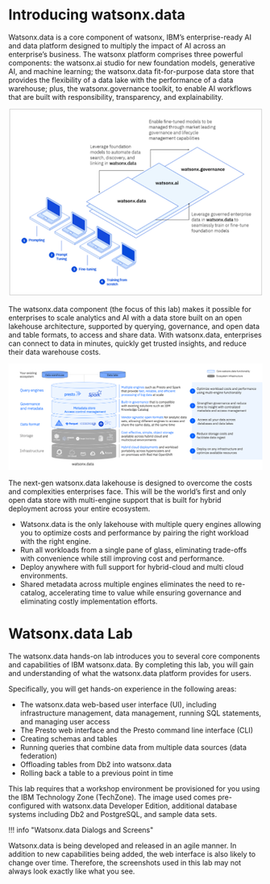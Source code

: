 # Introducing watsonx.data 

Watsonx.data is a core component of watsonx, IBM’s enterprise-ready AI and data platform designed to multiply the impact of AI across an enterprise’s business.
The watsonx platform comprises three powerful components: the watsonx.ai studio for new foundation models, generative AI, and machine learning; the watsonx.data fit-for-purpose data store that provides the flexibility of a data lake with the performance of a data warehouse; plus, the watsonx.governance toolkit, to enable AI workflows that are built with responsibility, transparency, and explainability.

![Browser](wxd-images/watsonx-foundation.png)

The watsonx.data component (the focus of this lab) makes it possible for enterprises to scale analytics and AI with a data store built on an open lakehouse architecture, supported by querying, governance, and open data and table formats, to access and share data. With watsonx.data, enterprises can connect to data in minutes, quickly get trusted insights, and reduce their data warehouse costs.

![Browser](wxd-images/watsonx-architecture.png)

The next-gen watsonx.data lakehouse is designed to overcome the costs and complexities enterprises face. This will be the world’s first and only open data store with multi-engine support that is built for hybrid deployment across your entire ecosystem.
 
   * Watsonx.data is the only lakehouse with multiple query engines allowing you to optimize costs and performance by pairing the right workload with the right engine.
   * Run all workloads from a single pane of glass, eliminating trade-offs with convenience while still improving cost and performance.
   * Deploy anywhere with full support for hybrid-cloud and multi cloud environments.
   * Shared metadata across multiple engines eliminates the need to re-catalog, accelerating time to value while ensuring governance and eliminating costly implementation efforts.

# Watsonx.data Lab 
The watsonx.data hands-on lab introduces you to several core components and capabilities of IBM watsonx.data. By completing this lab, you will gain and understanding of what the watsonx.data platform provides for users.

Specifically, you will get hands-on experience in the following areas:

* The watsonx.data web-based user interface (UI), including infrastructure management, data management, running SQL statements, and managing user access
* The Presto web interface and the Presto command line interface (CLI)
*  Creating schemas and tables
* Running queries that combine data from multiple data sources (data federation)
* Offloading tables from Db2 into watsonx.data
* Rolling back a table to a previous point in time

This lab requires that a workshop environment be provisioned for you using the IBM Technology Zone (TechZone). The image used comes pre-configured with watsonx.data Developer Edition, additional database systems including Db2 and PostgreSQL, and sample data sets. 

!!! info "Watsonx.data Dialogs and Screens"

Watsonx.data is being developed and released in an agile manner. In addition to new capabilities being added, the web interface is also likely to change over time. Therefore, the screenshots used in this lab may not always look exactly like what you see.